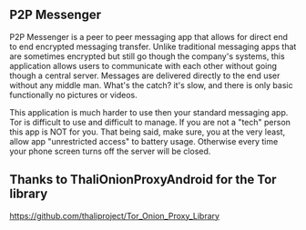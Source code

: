 ## P2P Messenger

P2P Messenger is a peer to peer messaging app that allows for direct end to end encrypted messaging transfer. Unlike traditional messaging apps that are sometimes encrypted but still go though the company's systems, this application allows users to communicate with each other without going though a central server. Messages are delivered directly to the end user without any middle man. What's the catch? it's slow, and there is only basic functionally no pictures or videos.

This application is much harder to use then your standard messaging app. Tor is difficult to use and difficult to manage. If you are not a "tech" person this app is NOT for you. That being said, make sure, you at the very least, allow app "unrestricted access" to battery usage. Otherwise every time your phone screen turns off the server will be closed.

## Thanks to ThaliOnionProxyAndroid for the Tor library

https://github.com/thaliproject/Tor_Onion_Proxy_Library




